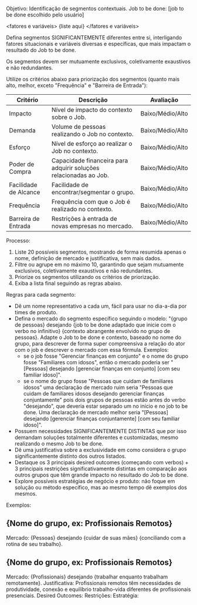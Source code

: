 Objetivo: Identificação de segmentos contextuais. 
Job to be done: [job to be done escolhido pelo usuário] 

<fatores e variáveis>
{liste aqui}
</fatores e variáveis>

Defina segmentos SIGNIFICANTEMENTE diferentes entre si, interligando fatores situacionais e variáveis diversas e específicas, que mais impactam o resultado do Job to be done.  

Os segmentos devem ser mutuamente exclusivos, coletivamente exaustivos e não redundantes.  


 Utilize os critérios abaixo para priorização dos segmentos (quanto mais alto, melhor, exceto "Frequência" e "Barreira de Entrada"): 

 | Critério | Descrição | Avaliação | 
 |-------------------|--------------------------------------------------------------------------------|------------| 
 | Impacto | Nível de impacto do contexto sobre o Job. | Baixo/Médio/Alto | 
 | Demanda | Volume de pessoas realizando o Job no contexto. | Baixo/Médio/Alto | 
 | Esforço | Nível de esforço ao realizar o Job no contexto. | Baixo/Médio/Alto | 
 | Poder de Compra | Capacidade financeira para adquirir soluções relacionadas ao Job. | Baixo/Médio/Alto | 
 | Facilidade de Alcance | Facilidade de encontrar/segmentar o grupo. | Baixo/Médio/Alto | 
 | Frequência | Frequência com que o Job é realizado no contexto. | Baixo/Médio/Alto | 
 | Barreira de Entrada | Restrições à entrada de novas empresas no mercado. | Baixo/Médio/Alto | 

Processo:
1. Liste 20 possíveis segmentos, mostrando de forma resumida apenas o nome, definição de mercado e justificativa, sem mais dados.
2. Filtre ou agrupe em no máximo 10, garantindo que sejam mutuamente exclusivos, coletivamente exaustivos e não redundantes.
3. Priorize os segmentos utilizando os critérios de priorização. 
4. Exiba a lista final seguindo as regras abaixo.


Regras para cada segmento: 
- Dê um nome representativo a cada um, fácil para usar no dia-a-dia por times de produto.
- Defina o mercado do segmento específico seguindo o modelo: "{grupo de pessoas} desejando {job to be done adaptado que inicie com o verbo no infinitivo} {contexto abrangente envolvido no grupo de pessoas}. Adapte o Job to be done e contexto, baseado no nome do grupo, para descrever de forma super compreensiva a relação do ator com o job e descrever o mercado com essa fórmula. Exemplos:  
     - se o job fosse "Gerenciar finanças em conjunto" e o nome do grupo fosse "Familiares com idosos", então o mercado poderia ser "[Pessoas] desejando [gerenciar finanças em conjunto] [com seu familiar idoso]". 
     - se o nome do grupo fosse "Pessoas que cuidam de familiares idosos" uma declaração de mercado ruim seria "Pessoas que cuidam de familiares idosos desejando gerenciar finanças conjuntamente" pois dois grupos de pessoas estão antes do verbo "desejando", que deveria estar separado um no início e no job to be done. Uma declaração de mercado melhor seria "[Pessoas] desejando [gerenciar finanças conjuntamente] [com seu familiar idoso]". 
- Possuem necessidades SIGNIFICANTEMENTE DISTINTAS que por isso demandam soluções totalmente diferentes e customizadas, mesmo realizando o mesmo Job to be done. 
- Dê uma justificativa sobre a exclusividade em como considera o grupo significantemente distinto dos outros listados. 
- Destaque os 3 principais desired outcomes (começando com verbos) + 3 principais restrições significativamente distintas em comparação aos outros grupos que têm grande impacto no resultado do Job to be done. 
- Explore possíveis estratégias de negócio e produto: não foque em solução ou método específico, mas ao mesmo tempo dê exemplos dos mesmos.

Exemplos:
## {Nome do grupo, ex: Profissionais Remotos}
Mercado: {Pessoas} desejando {cuidar de suas mães} {conciliando com a rotina de seu trabalho}.


## {Nome do grupo, ex: Profissionais Remotos}
Mercado: {Profissionais} desejando {trabalhar enquanto trabalham remotamente}.
Justificativa: Profissionais remotos têm necessidades de produtividade, conexão e equilíbrio trabalho-vida diferentes de profissionais presenciais.
Desired Outcomes:
Restrições:
Estratégia:
